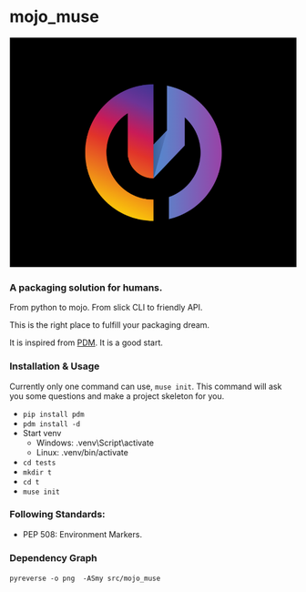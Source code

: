 # mojo_muse

![](mojo_muse_logo.png)

### A packaging solution for humans.


From python to mojo. From slick CLI to friendly API.

This is the right place to fulfill your packaging dream.

It is inspired from [PDM](https://github.com/pdm-project/pdm). It is a good start.
### Installation & Usage

Currently only one command can use, `muse init`.
This command will ask you some questions and make a project skeleton for you.

- `pip install pdm`
- `pdm install -d`
- Start venv
  - Windows: .venv\Script\activate
  - Linux: .venv/bin/activate
- `cd tests`
- `mkdir t`
- `cd t`
- `muse init`

### Following Standards:

- PEP 508: Environment Markers.

### Dependency Graph

`pyreverse -o png  -ASmy src/mojo_muse` 
